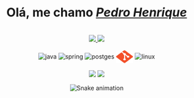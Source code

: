 <div>
  <h1 align="center">Olá, me chamo <a href="https://www.linkedin.com/in/edududuribeiro/"><i>Pedro Henrique</i></a></h1>
  </a><br>
</div>


<div align="center">
  <a href="https://github.com/PedroPrior">
    <img height="150em" src="https://github-readme-stats.vercel.app/api?username=PedroPrior&count_private=true&include_all_commits=true&show_icons=true&theme=dracula&hide_border=false&show_owner=true"/>
    <img height="150em" src="https://github-readme-stats.vercel.app/api/top-langs/?username=PedroPrior&theme=dracula&hide_border=false&&layout=compact"/>
  </a>
</div>

<div align="center" valign="top"><br>
  <img align="center" alt="java" height="30" width="40" src="https://cdn.jsdelivr.net/gh/devicons/devicon/icons/java/java-original.svg" />
  <img align="center" alt="spring" height="30" width="40" src="https://cdn.jsdelivr.net/gh/devicons/devicon/icons/spring/spring-original-wordmark.svg">
  <img align="center" alt="postges" height="30" width="40" src="https://cdn.jsdelivr.net/gh/devicons/devicon/icons/postgresql/postgresql-original.svg">
  <img align="center" alt="git" height="30" width="40" src="https://raw.githubusercontent.com/devicons/devicon/master/icons/git/git-original.svg">
  <img align="center" alt="linux" height="30" width="40" src="https://cdn.jsdelivr.net/gh/devicons/devicon/icons/linux/linux-plain.svg">
</div><br>

<div align="center">
  <a href="https://www.linkedin.com/in/edududuribeiro/" target="_blank"><img src="https://img.shields.io/badge/-LinkedIn-%230077B5?style=for-the-badge&logo=linkedin&logoColor=white" target="_blank"></a> 
  <a href="mailto:pedropriorjobs@gmail.com"><img src="https://img.shields.io/badge/-Gmail-%23333?style=for-the-badge&logo=gmail&logoColor=white" target="_blank"></a>
</div>

<div align="center">
  
  ![Snake animation](https://github.com/danielbped/danielbped/blob/output/github-contribution-grid-snake.svg)
  
</div>

